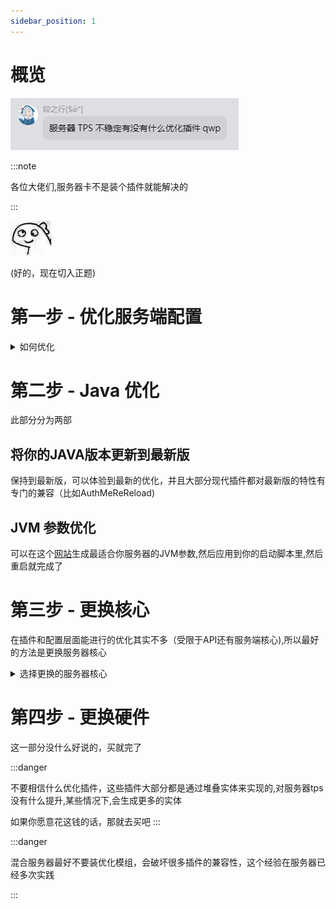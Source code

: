 ```yaml
---
sidebar_position: 1
---
```


# 概览

![](./_images/TPS不稳定有优化插件推荐吗.png)

:::note

各位大佬们,服务器卡不是装个插件就能解决的

:::

![](_images/ummm.jpg)

(好的，现在切入正题)

# 第一步 - 优化服务端配置

<details>
<summary>如何优化</summary>

看这篇文章:https://www.bilibili.com/read/mobile?id=17603010 ,配置层面的优化其实作用不大,调完后你就可以看后面

</details>

# 第二步 - Java 优化

此部分分为两部

## 将你的JAVA版本更新到最新版

保持到最新版，可以体验到最新的优化，并且大部分现代插件都对最新版的特性有专门的兼容（比如AuthMeReReload)

## JVM 参数优化

可以在这个[网站](https://startmc.jakaco.xyz/)生成最适合你服务器的JVM参数,然后应用到你的启动脚本里,然后重启就完成了

# 第三步 - 更换核心

在插件和配置层面能进行的优化其实不多（受限于API还有服务端核心),所以最好的方法是更换服务器核心

<details>
<summary>选择更换的服务器核心</summary>

## Purpur 稳定性与性能最佳选择

如果你并不是追求更极致的性能，Purpur 你最好的选择,只需要替换掉核心就可以，Purpur 兼容全部插件!!

## Leaf 极致性能

前往Leaf的Github Action 下载最新核心,然后替换!!,Leaf 兼容你的绝大部分插件(已知仅有一个不兼容,但在插件的分支解决)

## Folia Pro Max Ultra 性能

如果你的服务器对插件的需求不大，或者你的插件已全部兼容Folia,那你就可以选择切换到这个核心,你的tps有绝对巨大的提升(甚至超过了Leaf)

</details>

# 第四步 - 更换硬件

这一部分没什么好说的，买就完了

:::danger

不要相信什么优化插件，这些插件大部分都是通过堆叠实体来实现的,对服务器tps没有什么提升,某些情况下,会生成更多的实体

如果你愿意花这钱的话，那就去买吧
:::

:::danger

混合服务器最好不要装优化模组，会破坏很多插件的兼容性，这个经验在服务器已经多次实践

:::
